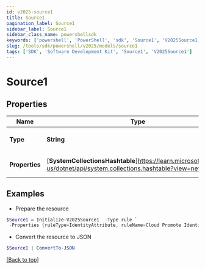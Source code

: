 ```yaml
---
id: v2025-source1
title: Source1
pagination_label: Source1
sidebar_label: Source1
sidebar_class_name: powershellsdk
keywords: ['powershell', 'PowerShell', 'sdk', 'Source1', 'V2025Source1']
slug: /tools/sdk/powershell/v2025/models/source1
tags: ['SDK', 'Software Development Kit', 'Source1', 'V2025Source1']
---
```


# Source1

## Properties

| Name | Type | Description | Notes |
| --- | --- | --- | --- |
| **Type** | **String** | Attribute mapping type. | [optional] |
| **Properties** | [**SystemCollectionsHashtable**]https://learn.microsoft.com/en-us/dotnet/api/system.collections.hashtable?view=net-9.0 | Attribute mapping properties. | [optional] |

## Examples

- Prepare the resource

```powershell
$Source1 = Initialize-V2025Source1  -Type rule `
 -Properties {ruleType=IdentityAttribute, ruleName=Cloud Promote Identity Attribute}
```

- Convert the resource to JSON

```powershell
$Source1 | ConvertTo-JSON
```

[[Back to top]](#)
